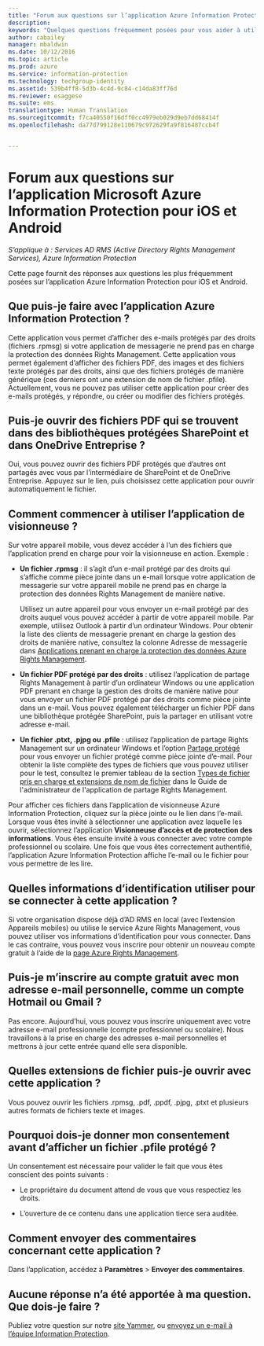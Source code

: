 ```yaml
---
title: "Forum aux questions sur l’application Azure Information Protection pour iOS et Android | Azure Information Protection"
description: 
keywords: "Quelques questions fréquemment posées pour vous aider à utiliser l’application Azure Information Protection pour iOS et Android"
author: cabailey
manager: mbaldwin
ms.date: 10/12/2016
ms.topic: article
ms.prod: azure
ms.service: information-protection
ms.technology: techgroup-identity
ms.assetid: 539b4ff8-5d3b-4c4d-9c84-c14da83ff76d
ms.reviewer: esaggese
ms.suite: ems
translationtype: Human Translation
ms.sourcegitcommit: f7ca40550f16dff0cc4979eb029d9eb7dd68414f
ms.openlocfilehash: da77d799128e110679c972629fa9f816487ccb4f


---
```


# Forum aux questions sur l’application Microsoft Azure Information Protection pour iOS et Android

*S’applique à : Services AD RMS (Active Directory Rights Management Services), Azure Information Protection*

Cette page fournit des réponses aux questions les plus fréquemment posées sur l’application Azure Information Protection pour iOS et Android.

## Que puis-je faire avec l’application Azure Information Protection ?

Cette application vous permet d’afficher des e-mails protégés par des droits (fichiers .rpmsg) si votre application de messagerie ne prend pas en charge la protection des données Rights Management. Cette application vous permet également d’afficher des fichiers PDF, des images et des fichiers texte protégés par des droits, ainsi que des fichiers protégés de manière générique (ces derniers ont une extension de nom de fichier .pfile). Actuellement, vous ne pouvez pas utiliser cette application pour créer des e-mails protégés, y répondre, ou créer ou modifier des fichiers protégés.

## Puis-je ouvrir des fichiers PDF qui se trouvent dans des bibliothèques protégées SharePoint et dans OneDrive Entreprise ?

Oui, vous pouvez ouvrir des fichiers PDF protégés que d’autres ont partagés avec vous par l’intermédiaire de SharePoint et de OneDrive Entreprise. Appuyez sur le lien, puis choisissez cette application pour ouvrir automatiquement le fichier. 

## Comment commencer à utiliser l’application de visionneuse ?

Sur votre appareil mobile, vous devez accéder à l’un des fichiers que l’application prend en charge pour voir la visionneuse en action. Exemple :

- **Un fichier .rpmsg** : il s’agit d’un e-mail protégé par des droits qui s’affiche comme pièce jointe dans un e-mail lorsque votre application de messagerie sur votre appareil mobile ne prend pas en charge la protection des données Rights Management de manière native. 
    
    Utilisez un autre appareil pour vous envoyer un e-mail protégé par des droits auquel vous pouvez accéder à partir de votre appareil mobile. Par exemple, utilisez Outlook à partir d’un ordinateur Windows. Pour obtenir la liste des clients de messagerie prenant en charge la gestion des droits de manière native, consultez la colonne Adresse de messagerie dans [Applications prenant en charge la protection des données Azure Rights Management](../get-started/requirements-applications.md).

- **Un fichier PDF protégé par des droits** : utilisez l’application de partage Rights Management à partir d’un ordinateur Windows ou une application PDF prenant en charge la gestion des droits de manière native pour vous envoyer un fichier PDF protégé par des droits comme pièce jointe dans un e-mail. Vous pouvez également télécharger un fichier PDF dans une bibliothèque protégée SharePoint, puis la partager en utilisant votre adresse e-mail.

- **Un fichier .ptxt, .pjpg ou .pfile** : utilisez l’application de partage Rights Management sur un ordinateur Windows et l’option [Partage protégé](sharing-app-protect-by-email.md) pour vous envoyer un fichier protégé comme pièce jointe d’e-mail. Pour obtenir la liste complète des types de fichiers que vous pouvez utiliser pour le test, consultez le premier tableau de la section [Types de fichier pris en charge et extensions de nom de fichier](sharing-app-admin-guide-technical.md#supported-file-types-and-file-name-extensions) dans le Guide de l'administrateur de l'application de partage Rights Management. 

Pour afficher ces fichiers dans l’application de visionneuse Azure Information Protection, cliquez sur la pièce jointe ou le lien dans l’e-mail. Lorsque vous êtes invité à sélectionner une application avez laquelle les ouvrir, sélectionnez l’application **Visionneuse d’accès et de protection des informations**. Vous êtes ensuite invité à vous connecter avec votre compte professionnel ou scolaire. Une fois que vous êtes correctement authentifié, l’application Azure Information Protection affiche l’e-mail ou le fichier pour vous permettre de les lire.

## Quelles informations d’identification utiliser pour se connecter à cette application ?

Si votre organisation dispose déjà d’AD RMS en local (avec l’extension Appareils mobiles) ou utilise le service Azure Rights Management, vous pouvez utiliser vos informations d’identification pour vous connecter. Dans le cas contraire, vous pouvez vous inscrire pour obtenir un nouveau compte gratuit à l’aide de la [page Azure Rights Management](https://portal.office.com/signup?sku=rms&ru=https%3A%2F%2Fportal.azurerms.com%2F%23%2Fdownload).

## Puis-je m’inscrire au compte gratuit avec mon adresse e-mail personnelle, comme un compte Hotmail ou Gmail ?

Pas encore. Aujourd’hui, vous pouvez vous inscrire uniquement avec votre adresse e-mail professionnelle (compte professionnel ou scolaire). Nous travaillons à la prise en charge des adresses e-mail personnelles et mettrons à jour cette entrée quand elle sera disponible.

## Quelles extensions de fichier puis-je ouvrir avec cette application ?

Vous pouvez ouvrir les fichiers .rpmsg, .pdf, .ppdf, .pjpg, .ptxt et plusieurs autres formats de fichiers texte et images.

## Pourquoi dois-je donner mon consentement avant d’afficher un fichier .pfile protégé ?

Un consentement est nécessaire pour valider le fait que vous êtes conscient des points suivants :

- Le propriétaire du document attend de vous que vous respectiez les droits.

- L’ouverture de ce contenu dans une application tierce sera auditée.

##  Comment envoyer des commentaires concernant cette application ?

Dans l’application, accédez à **Paramètres** > **Envoyer des commentaires**.


## Aucune réponse n’a été apportée à ma question. Que dois-je faire ?

Publiez votre question sur notre [site Yammer](http://www.yammer.com/AskIPTeam), ou [envoyez un e-mail à l’équipe Information Protection](mailto:askIPteam@microsoft.com?subject=Question%20about%20Azure%20Information%20Protection%20app).



<!--HONumber=Oct16_HO2-->



